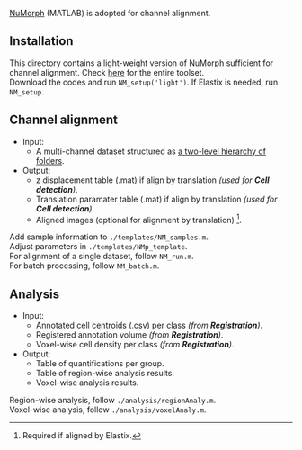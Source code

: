 [NuMorph](https://github.com/ok37/numorph) (MATLAB) is adopted for channel alignment.   

## Installation
This directory contains a light-weight version of NuMorph sufficient for channel alignment. Check [here](https://github.com/ok37/numorph) for the entire toolset.  
Download the codes and run `NM_setup('light')`. If Elastix is needed, run `NM_setup`. 

## Channel alignment

 - Input:
     - A multi-channel dataset structured as [a two-level hierarchy of folders](https://github.com/abria/TeraStitcher/wiki/Supported-volume-formats#two-level-hierarchy-of-folders).
 - Output:  
     - z displacement table (.mat) if align by translation *(used for **Cell detection**)*.  
     - Translation paramater table (.mat) if align by translation *(used for **Cell detection**)*.  
     - Aligned images (optional for alignment by translation) [^1].  
[^1]: Required if aligned by Elastix. 

Add sample information to `./templates/NM_samples.m`.  
Adjust parameters in `./templates/NMp_template`.  
For alignment of a single dataset, follow `NM_run.m`.  
For batch processing, follow `NM_batch.m`.  

## Analysis

 - Input:
     - Annotated cell centroids (.csv) per class *(from **Registration**)*.  
     - Registered annotation volume *(from **Registration**)*.
     - Voxel-wise cell density per class *(from **Registration**)*.  
 - Output:  
     - Table of quantifications per group.  
     - Table of region-wise analysis results.  
     - Voxel-wise analysis results.  
     
Region-wise analysis, follow `./analysis/regionAnaly.m`.  
Voxel-wise analysis, follow `./analysis/voxelAnaly.m`.  
